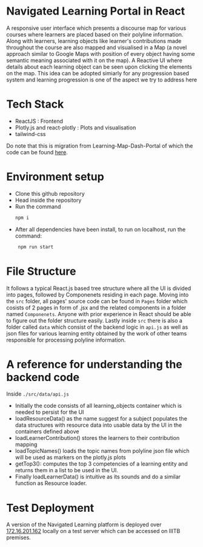 # Navigated Learning Portal in React
A responsive user interface which presents a discourse map for various courses where learners are placed based on their polyline information. Along with learners, learning objects like learner's contributions made throughout the course are also mapped and visualised in a Map (a novel approach similar to Google Maps with position of every object having some semantic meaning associated with it on the map). A Reactive UI where details about each learning object can be seen upon clicking the elements on the map. This idea can be adopted simiarly for any progression based system and learning progression is one of the aspect we try to address here

# Tech Stack 
- ReactJS : Frontend 
- Plotly.js and react-plotly : Plots and visualisation
- tailwind-css

Do note that this is migration from Learning-Map-Dash-Portal of which the code can be found [here](https://github.com/WSL-IIITB/Learning-Map-Dash-Portal/tree/mvp1). 

# Environment setup
- Clone this github repository
- Head inside the repository
- Run the command 
    ```sh
    npm i
    ```
- After all dependencies have been install, to run on localhost, run the command: 
   ```sh
    npm run start
    ```
# File Structure 
It follows a typical React.js based tree structure where all the UI is divided into pages, followed by Componenets residing in each page. Moving into the ``` src ``` folder, all pages' source code can be found in ``` Pages ``` folder which cosists of 2 pages in form of .jsx and the related components in a folder named ``` Componenets ```. Anyone with prior experience in React should be able to figure out the folder structure easily. Lastly inside ``` src ``` there is also a folder called ``` data ``` which consist of the backend logic in ``` api.js ``` as well as json files for various learning entity obtained by the work of other teams responsible for processing polyline information. 

# A reference for understanding the backend code
Inside ``` ./src/data/api.js ```
- Initially the code consists of all learning_objects container which is needed to persist for the UI 
- loadResourceData() as the name suggest for a subject populates the data structures with resource data into usable data by the UI in the containers defined above 
- loadLearnerContribution() stores the learners to their contribution mapping 
- loadTopicNames() loads the topic names from polyline json file which will be used as markers on the plotly.js plots
- getTop3(): computes the top 3 competencies of a learning entity and returns them in a list to be used in the UI. 
- Finally loadLearnerData() is intuitive as its sounds and do a similar function as Resource loader. 


# Test Deployment 
A version of the Navigated Learning platform is deployed over [172.16.201.162](https://172.16.201.162) locally on a test server which can be accessed on IIITB premises.


